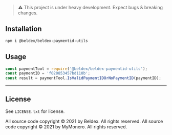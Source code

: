 
> :warning: This project is under heavy development. Expect bugs & breaking changes.

## Installation

```bash
npm i @beldex/beldex-paymentid-utils
```

## Usage

```js
const paymentTool = require('@beldex/beldex-paymentid-utils');
const paymentID = 'f020853457bd110b';
const result = paymentTool.IsValidPaymentIDOrNoPaymentID(paymentID);
```

-----

## License

See `LICENSE.txt` for license.

All source code copyright © 2021 by Beldex. All rights reserved.
All source code copyright © 2021 by MyMonero. All rights reserved.